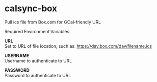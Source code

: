 # calsync-box
Pull ics file from Box.com for GCal-friendly URL

Required Environment Variables:

**URL**  
Set to URL of file location, such as: https://dav.box.com/dav/filename.ics

**USERNAME**  
Username to authenticate to URL

**PASSWORD**  
Password to authenticate to URL
